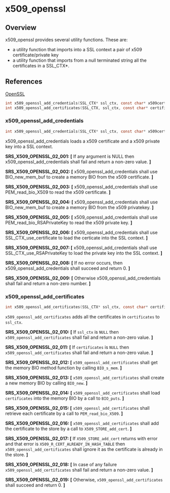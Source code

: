 x509_openssl
=============

## Overview

x509_openssl provides several utility functions. These are:
- a utility function that imports into a SSL context a pair of x509 certificate/private key  
- a utility function that imports from a null terminated string all the certificates in a SSL_CTX*.

## References

[OpenSSL](https://www.openssl.org)

```c
int x509_openssl_add_credentials(SSL_CTX* ssl_ctx, const char* x509certificate, const char* x509privatekey);
int x509_openssl_add_certificates(SSL_CTX, ssl_ctx, const char* certificates);
```

###  x509_openssl_add_credentials
```c
int x509_openssl_add_credentials(SSL_CTX* ssl_ctx, const char* x509certificate, const char* x509privatekey);
```

x509_openssl_add_credentials loads a x509 certificate and a x509 private key into a SSL context. 

**SRS_X509_OPENSSL_02_001: [** If any argument is NULL then x509_openssl_add_credentials shall fail and return a non-zero value. **]**

**SRS_X509_OPENSSL_02_002: [** x509_openssl_add_credentials shall use BIO_new_mem_buf to create a memory BIO from the x509 certificate. **]** 

**SRS_X509_OPENSSL_02_003: [** x509_openssl_add_credentials shall use PEM_read_bio_X509 to read the x509 certificate. **]**

**SRS_X509_OPENSSL_02_004: [** x509_openssl_add_credentials shall use BIO_new_mem_buf to create a memory BIO from the x509 privatekey. **]**

**SRS_X509_OPENSSL_02_005: [** x509_openssl_add_credentials shall use PEM_read_bio_RSAPrivateKey to read the x509 private key. **]**

**SRS_X509_OPENSSL_02_006: [** x509_openssl_add_credentials shall use SSL_CTX_use_certificate to load the certicate into the SSL context. **]**

**SRS_X509_OPENSSL_02_007: [** x509_openssl_add_credentials shall use SSL_CTX_use_RSAPrivateKey to load the private key into the SSL context. **]**

**SRS_X509_OPENSSL_02_008: [** If no error occurs, then x509_openssl_add_credentials shall succeed and return 0. **]**

**SRS_X509_OPENSSL_02_009: [** Otherwise x509_openssl_add_credentials shall fail and return a non-zero number. **]**


### x509_openssl_add_certificates
```c
int x509_openssl_add_certificates(SSL_CTX* ssl_ctx, const char* certificates);
```

`x509_openssl_add_certificates` adds all the certificates in `certificates` to `ssl_ctx`.

**SRS_X509_OPENSSL_02_010: [** If `ssl_ctx` is `NULL` then `x509_openssl_add_certificates` shall fail and return a non-zero value. **]**

**SRS_X509_OPENSSL_02_011: [** If `certificates` is `NULL` then `x509_openssl_add_certificates` shall fail and return a non-zero value. **]**

**SRS_X509_OPENSSL_02_012: [** `x509_openssl_add_certificates` shall get the memory BIO method function by calling `BIO_s_mem`. **]**

**SRS_X509_OPENSSL_02_013: [** `x509_openssl_add_certificates` shall create a new memory BIO by calling `BIO_new`. **]**

**SRS_X509_OPENSSL_02_014: [** `x509_openssl_add_certificates` shall load `certificates` into the memory BIO by a call to `BIO_puts`. **]**

**SRS_X509_OPENSSL_02_015: [** `x509_openssl_add_certificates` shall retrieve each certificate by a call to `PEM_read_bio_X509`. **]**

**SRS_X509_OPENSSL_02_016: [** `x509_openssl_add_certificates` shall add the certificate to the store by a call to `X509_STORE_add_cert`. **]**

**SRS_X509_OPENSSL_02_017: [** If `X509_STORE_add_cert` returns with error and that error is `X509_R_CERT_ALREADY_IN_HASH_TABLE` then `x509_openssl_add_certificates` shall ignore it as the certificate is already in the store. **]**

**SRS_X509_OPENSSL_02_018: [** In case of any failure `x509_openssl_add_certificates` shall fail and return a non-zero value. **]**

**SRS_X509_OPENSSL_02_019: [** Otherwise, `x509_openssl_add_certificates` shall succeed and return 0. **]**





